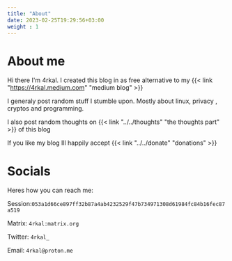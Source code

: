 ```yaml
---
title: "About"
date: 2023-02-25T19:29:56+03:00
weight : 1
---
```

# About me
Hi there I'm 4rkal. I created this blog in as free alternative to my {{< link "https://4rkal.medium.com" "medium blog" >}} 

I generaly post random stuff I stumble upon. Mostly about linux, privacy , cryptos and programming. 

I also post random thoughts on {{< link "../../thoughts" "the thoughts part" >}} of this blog

If you like my blog Ill happily accept {{< link "../../donate" "donations" >}}

# Socials
Heres how you can reach me:

Session:`053a1d66ce897ff32b87a4ab4232529f47b734971308d61984fc84b16fec87a519`

Matrix: `4rkal:matrix.org`

Twitter: `4rkal_`

Email: `4rkal@proton.me`

